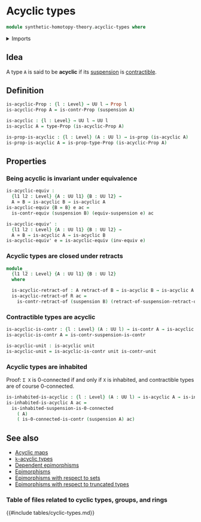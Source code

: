 # Acyclic types

```agda
module synthetic-homotopy-theory.acyclic-types where
```

<details><summary>Imports</summary>

```agda
open import foundation.0-connected-types
open import foundation.contractible-types
open import foundation.equivalences
open import foundation.inhabited-types
open import foundation.propositional-truncations
open import foundation.propositions
open import foundation.retracts-of-types
open import foundation.unit-type
open import foundation.universe-levels

open import synthetic-homotopy-theory.functoriality-suspensions
open import synthetic-homotopy-theory.suspensions-of-types
```

</details>

## Idea

A type `A` is said to be **acyclic** if its
[suspension](synthetic-homotopy-theory.suspensions-of-types.md) is
[contractible](foundation.contractible-types.md).

## Definition

```agda
is-acyclic-Prop : {l : Level} → UU l → Prop l
is-acyclic-Prop A = is-contr-Prop (suspension A)

is-acyclic : {l : Level} → UU l → UU l
is-acyclic A = type-Prop (is-acyclic-Prop A)

is-prop-is-acyclic : {l : Level} (A : UU l) → is-prop (is-acyclic A)
is-prop-is-acyclic A = is-prop-type-Prop (is-acyclic-Prop A)
```

## Properties

### Being acyclic is invariant under equivalence

```agda
is-acyclic-equiv :
  {l1 l2 : Level} {A : UU l1} {B : UU l2} →
  A ≃ B → is-acyclic B → is-acyclic A
is-acyclic-equiv {B = B} e ac =
  is-contr-equiv (suspension B) (equiv-suspension e) ac

is-acyclic-equiv' :
  {l1 l2 : Level} {A : UU l1} {B : UU l2} →
  A ≃ B → is-acyclic A → is-acyclic B
is-acyclic-equiv' e = is-acyclic-equiv (inv-equiv e)
```

### Acyclic types are closed under retracts

```agda
module _
  {l1 l2 : Level} {A : UU l1} {B : UU l2}
  where

  is-acyclic-retract-of : A retract-of B → is-acyclic B → is-acyclic A
  is-acyclic-retract-of R ac =
    is-contr-retract-of (suspension B) (retract-of-suspension-retract-of R) ac
```

### Contractible types are acyclic

```agda
is-acyclic-is-contr : {l : Level} (A : UU l) → is-contr A → is-acyclic A
is-acyclic-is-contr A = is-contr-suspension-is-contr

is-acyclic-unit : is-acyclic unit
is-acyclic-unit = is-acyclic-is-contr unit is-contr-unit
```

### Acyclic types are inhabited

Proof: `Σ X` is 0-connected if and only if `X` is inhabited, and contractible
types are of course 0-connected.

```agda
is-inhabited-is-acyclic : {l : Level} (A : UU l) → is-acyclic A → is-inhabited A
is-inhabited-is-acyclic A ac =
  is-inhabited-suspension-is-0-connected
    ( A)
    ( is-0-connected-is-contr (suspension A) ac)
```

## See also

- [Acyclic maps](synthetic-homotopy-theory.acyclic-maps.md)
- [`k`-acyclic types](synthetic-homotopy-theory.truncated-acyclic-types.md)
- [Dependent epimorphisms](foundation.dependent-epimorphisms.md)
- [Epimorphisms](foundation.epimorphisms.md)
- [Epimorphisms with respect to sets](foundation.epimorphisms-with-respect-to-sets.md)
- [Epimorphisms with respect to truncated types](foundation.epimorphisms-with-respect-to-truncated-types.md)

### Table of files related to cyclic types, groups, and rings

{{#include tables/cyclic-types.md}}
